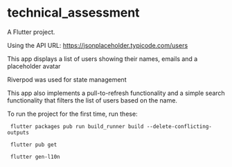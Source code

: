 # technical_assessment

A Flutter project.

Using the API URL: https://jsonplaceholder.typicode.com/users

This app displays a list of users showing their names, emails and a placeholder avatar

Riverpod was used for state management  

This app also implements a pull-to-refresh functionality and a simple search functionality that filters the list of users based on the name.

To run the project for the first time, run these: 

``` 
 flutter packages pub run build_runner build --delete-conflicting-outputs
 
 flutter pub get

 flutter gen-l10n
